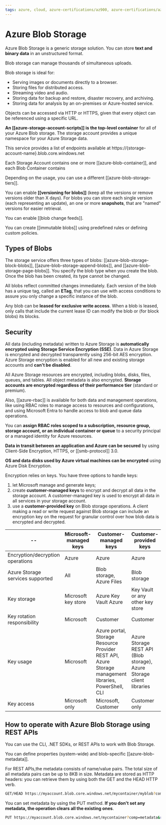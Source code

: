 ```yaml
---
tags: azure, cloud, azure-certifications/az900, azure-certifications/az204, storage, azure-blob-storage
---
```


# Azure Blob Storage

Azure Blob Storage is a generic storage solution. You can store **text and binary data** in an unstructured format.

Blob storage can manage thousands of simultaneous uploads.

Blob storage is ideal for:

- Serving images or documents directly to a browser.
- Storing files for distributed access.
- Streaming video and audio.
- Storing data for backup and restore, disaster recovery, and archiving.
- Storing data for analysis by an on-premises or Azure-hosted service.

Objects can be accessed via HTTP or HTTPS, given that every object can be referenced using a specific URL.

**An [[azure-storage-account-scripts]] is the top-level container** for all of your Azure Blob storage. The storage account provides a unique namespace for your Azure Storage data.

This service provides a list of endpoints available at https://{storage-account-name}.blob.core.windows.net

Each Storage Account contains one or more [[azure-blob-container]], and each Blob Container contains

Depending on the usage, you can use a different [[azure-blob-storage-tiers]].

You can enable **[[versioning for blobs]]** (keep all the versions or remove versions older than X days). For blobs you can store each single version (each representing an update), an one or more **snapshots**, that are "named" versions for easier retrieval.

You can enable [[blob change feeds]].

You can create [[immutable blobs]] using predefined rules or defining custom policies.

## Types of Blobs

The storage service offers three types of blobs: [[azure-blob-storage-block-blobs]], [[azure-blob-storage-append-blobs]], and [[azure-blob-storage-page-blobs]]. You specify the blob type when you create the blob. Once the blob has been created, its type cannot be changed.

All blobs reflect committed changes immediately. Each version of the blob has a unique tag, called an **ETag**, that you can use with access conditions to assure you only change a specific instance of the blob.

Any blob can be **leased for exclusive write access**. When a blob is leased, only calls that include the current lease ID can modify the blob or (for block blobs) its blocks.

## Security

All data (including metadata) written to Azure Storage is **automatically encrypted using Storage Service Encryption (SSE)**. Data in Azure Storage is encrypted and decrypted transparently using 256-bit AES encryption. Azure Storage encryption is enabled for all new and existing storage accounts and **can't be disabled**.

All Azure Storage resources are encrypted, including blobs, disks, files, queues, and tables. All object metadata is also encrypted. **Storage accounts are encrypted regardless of their performance tier** (standard or premium).

Also, [[azure-rbac]] is available for both data and management operations, like using RBAC roles to manage access to resources and configurations, and using Microsoft Entra to handle access to blob and queue data operations.

You can **assign RBAC roles scoped to a subscription, resource group, storage account, or an individual container or queue** to a security principal or a managed identity for Azure resources.

**Data in transit between an application and Azure can be secured** by using Client-Side Encryption, HTTPS, or [[smb-protocol]] 3.0.

**OS and data disks used by Azure virtual machines can be encrypted** using Azure Disk Encryption.

Encryption relies on keys. You have three options to handle keys:

1. let Microsoft manage and generate keys;
2. create **customer-managed keys** to encrypt and decrypt all data in the storage account. A customer-managed key is used to encrypt all data in all services in your storage account.
3. use a **customer-provided key** on Blob storage operations. A client making a read or write request against Blob storage can include an encryption key on the request for granular control over how blob data is encrypted and decrypted.

| --                               | Microsoft-managed keys | Customer-managed keys                                                                                 | Customer-provided keys                                                |
| -------------------------------- | ---------------------- | ----------------------------------------------------------------------------------------------------- | --------------------------------------------------------------------- |
| Encryption/decryption operations | Azure                  | Azure                                                                                                 | Azure                                                                 |
| Azure Storage services supported | All                    | Blob storage, Azure Files                                                                             | Blob storage                                                          |
| Key storage                      | Microsoft key store    | Azure Key Vault Azure                                                                                 | Key Vault or any other key store                                      |
| Key rotation responsibility      | Microsoft              | Customer                                                                                              | Customer                                                              |
| Key usage                        | Microsoft              | Azure portal, Storage Resource Provider REST API, Azure Storage management libraries, PowerShell, CLI | Azure Storage REST API (Blob storage), Azure Storage client libraries |
| Key access                       | Microsoft only         | Microsoft, Customer                                                                                   | Customer only                                                         |

## How to operate with Azure Blob Storage using REST APIs

You can use the CLI, .NET SDKs, or REST APIs to work with Blob Storage.

You can define properties (system-wide) and blob-specific [[azure-blob-metadata]].

For REST APIs,the metadata consists of name/value pairs. The total size of all metadata pairs can be up to 8KB in size. Metadata are stored as HTTP headers: you can retrieve them by using both the GET and the HEAD HTTP verb.

```bash
GET/HEAD https://myaccount.blob.core.windows.net/mycontainer/myblob?comp=metadata
```

You can set metadata by using the PUT method. **If you don't set any metadata, the operation clears all the existing ones**.

```bash
PUT https://myaccount.blob.core.windows.net/mycontainer?comp=metadata&restype=container
```
